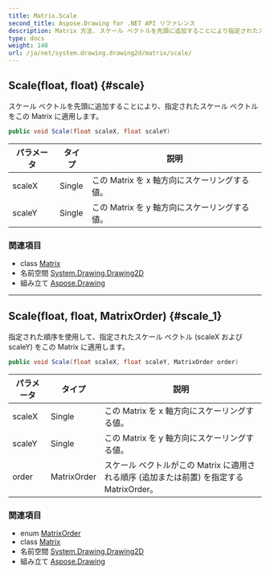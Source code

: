 ```yaml
---
title: Matrix.Scale
second_title: Aspose.Drawing for .NET API リファレンス
description: Matrix 方法. スケール ベクトルを先頭に追加することにより指定されたスケール ベクトルをこの Matrix に適用します
type: docs
weight: 140
url: /ja/net/system.drawing.drawing2d/matrix/scale/
---
```

## Scale(float, float) {#scale}

スケール ベクトルを先頭に追加することにより、指定されたスケール ベクトルをこの Matrix に適用します。

```csharp
public void Scale(float scaleX, float scaleY)
```

| パラメータ | タイプ | 説明 |
| --- | --- | --- |
| scaleX | Single | この Matrix を x 軸方向にスケーリングする値。 |
| scaleY | Single | この Matrix を y 軸方向にスケーリングする値。 |

### 関連項目

* class [Matrix](../)
* 名前空間 [System.Drawing.Drawing2D](../../matrix/)
* 組み立て [Aspose.Drawing](../../../)

---

## Scale(float, float, MatrixOrder) {#scale_1}

指定された順序を使用して、指定されたスケール ベクトル (scaleX および scaleY) をこの Matrix に適用します。

```csharp
public void Scale(float scaleX, float scaleY, MatrixOrder order)
```

| パラメータ | タイプ | 説明 |
| --- | --- | --- |
| scaleX | Single | この Matrix を x 軸方向にスケーリングする値。 |
| scaleY | Single | この Matrix を y 軸方向にスケーリングする値。 |
| order | MatrixOrder | スケール ベクトルがこの Matrix に適用される順序 (追加または前置) を指定する MatrixOrder。 |

### 関連項目

* enum [MatrixOrder](../../matrixorder/)
* class [Matrix](../)
* 名前空間 [System.Drawing.Drawing2D](../../matrix/)
* 組み立て [Aspose.Drawing](../../../)


